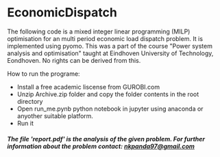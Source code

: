 # EconomicDispatch
The following code is a mixed integer linear programming (MILP) optimisation for an multi period economic load dispatch problem. It is implemented using pyomo.
This was a part of the course "Power system analysis and optimisation" taught at Eindhoven University of Technology, Eondhoven. No rights can be derived from this.

How to run the programe:
* Install a free academic liscense from GUROBI.com
* Unzip Archive.zip folder and copy the folder contents in the root directory
* Open run_me.pynb python notebook in jupyter using anaconda or anyother suitable platform.
* Run it

##### The file 'report.pdf' is the analysis of the given problem. For further information about the problem contact: nkpanda97@gmail.com
